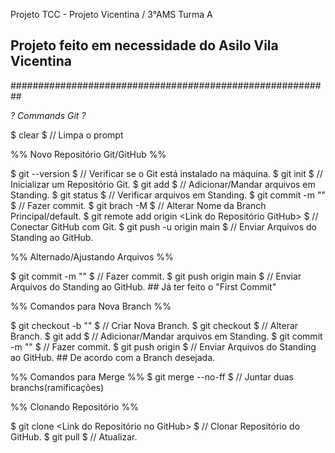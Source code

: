 Projeto TCC - Projeto Vicentina / 3°AMS Turma A
## Projeto feito em necessidade do Asilo Vila Vicentina ##
##########################################################

*? Commands Git ?*

$ clear $                          // Limpa o prompt

%% Novo Repositório Git/GitHub %%

$ git --version $                  // Verificar se o Git está instalado na máquina.
$ git init $                       // Inicializar um Repositório Git. 
$ git add $                        // Adicionar/Mandar arquivos em Standing.
$ git status $                     // Verificar arquivos em Standing.
$ git commit -m "<Nome Commit>" $  // Fazer commit.
$ git brach -M <Nome Branch> $     // Alterar Nome da Branch Principal/default.
$ git remote add origin <Link do Repositório GitHub> $ // Conectar GitHub com Git.
$ git push -u origin main $        // Enviar Arquivos do Standing ao GitHub.

%% Alternado/Ajustando Arquivos %%

$ git commit -m "<Nome Commit>" $  // Fazer commit.
$ git push origin main $           // Enviar Arquivos do Standing ao GitHub. ## Já ter feito o "First Commit"

%% Comandos para Nova Branch %%

$ git checkout -b "<Nome Branch>" $ // Criar Nova Branch.
$ git checkout <Nome Branch> $     // Alterar Branch.
$ git add $                        // Adicionar/Mandar arquivos em Standing.
$ git commit -m "<Nome Commit>" $  // Fazer commit.
$ git push origin <Nome Branch> $  // Enviar Arquivos do Standing ao GitHub. ## De acordo com a Branch desejada.

%% Comandos para Merge %%
$ git merge --no-ff <Nome da Branch Principal> $       // Juntar duas branchs(ramificações) 

%% Clonando Repositório %%

$ git clone <Link do Repositório no GitHub> $ // Clonar Repositório do GitHub.
$ git pull $ // Atualizar.